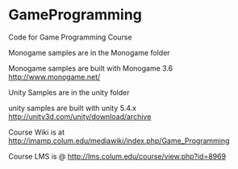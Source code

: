 # GameProgramming
Code for Game Programming Course

Monogame samples are in the Monogame folder
  
  Monogame samples are built with Monogame 3.6 http://www.monogame.net/
  
Unity Samples are in the unity folder
  
  unity samples are built with unity 5.4.x http://unity3d.com/unity/download/archive

Course Wiki is at http://imamp.colum.edu/mediawiki/index.php/Game_Programming

Course LMS is @ http://lms.colum.edu/course/view.php?id=8969

